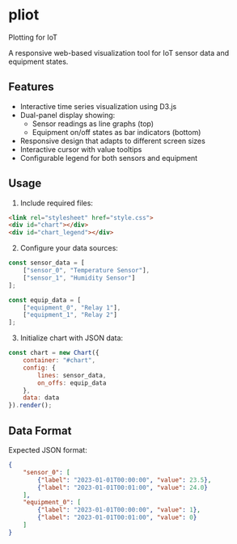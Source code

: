 # pliot
Plotting for IoT

A responsive web-based visualization tool for IoT sensor data and equipment states.

## Features

- Interactive time series visualization using D3.js
- Dual-panel display showing:
  - Sensor readings as line graphs (top)
  - Equipment on/off states as bar indicators (bottom)
- Responsive design that adapts to different screen sizes
- Interactive cursor with value tooltips
- Configurable legend for both sensors and equipment

## Usage

1. Include required files:
```html
<link rel="stylesheet" href="style.css">
<div id="chart"></div>
<div id="chart_legend"></div>
```

2. Configure your data sources:
```javascript
const sensor_data = [
    ["sensor_0", "Temperature Sensor"],
    ["sensor_1", "Humidity Sensor"]
];

const equip_data = [
    ["equipment_0", "Relay 1"],
    ["equipment_1", "Relay 2"]
];
```

3. Initialize chart with JSON data:
```javascript
const chart = new Chart({
    container: "#chart",
    config: {
        lines: sensor_data,
        on_offs: equip_data
    },
    data: data
}).render();
```

## Data Format

Expected JSON format:
```json
{
    "sensor_0": [
        {"label": "2023-01-01T00:00:00", "value": 23.5},
        {"label": "2023-01-01T00:01:00", "value": 24.0}
    ],
    "equipment_0": [
        {"label": "2023-01-01T00:00:00", "value": 1},
        {"label": "2023-01-01T00:01:00", "value": 0}
    ]
}
```
